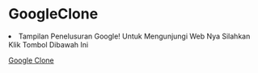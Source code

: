 # GoogleClone
<li> Tampilan Penelusuran Google!
Untuk Mengunjungi Web Nya Silahkan Klik Tombol Dibawah Ini

[Google Clone](https://FerryVication.github.io/GoogleClone/)
